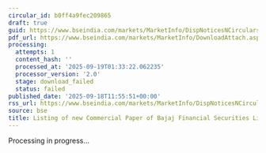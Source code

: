 ```yaml
---
circular_id: b0ff4a9fec209865
draft: true
guid: https://www.bseindia.com/markets/MarketInfo/DispNoticesNCirculars.aspx?Noticeid={3B44051E-F3C5-4D41-AD72-AE3DCF908251}&noticeno=20250918-30&dt=09/18/2025&icount=30&totcount=63&flag=0
pdf_url: https://www.bseindia.com/markets/MarketInfo/DownloadAttach.aspx?id=20250918-30&attachedId=
processing:
  attempts: 1
  content_hash: ''
  processed_at: '2025-09-19T01:33:22.062235'
  processor_version: '2.0'
  stage: download_failed
  status: failed
published_date: '2025-09-18T11:55:51+00:00'
rss_url: https://www.bseindia.com/markets/MarketInfo/DispNoticesNCirculars.aspx?Noticeid={3B44051E-F3C5-4D41-AD72-AE3DCF908251}&noticeno=20250918-30&dt=09/18/2025&icount=30&totcount=63&flag=0
source: bse
title: Listing of new Commercial Paper of Bajaj Financial Securities Limited
---
```


Processing in progress...